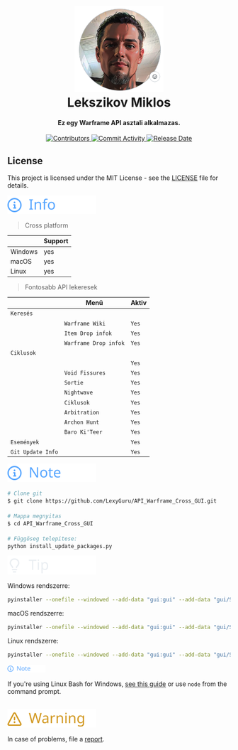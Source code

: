 
<h1 align="center">
  <br>
  <a href="https://github.com/LexyGuru/API_Warframe_Cross_GUI"><img src="Icons/None.png" alt="Lekszikov" width="200"></a>
  <br>
  Lekszikov Miklos
  <br>
</h1>
<h4 align="center">Ez egy Warframe API asztali alkalmazas.</h4>
<p align="center">
  <a href="https://github.com/LexyGuru/API_Warframe_Cross_GUI/graphs/contributors">
    <img src="https://img.shields.io/github/contributors/LexyGuru/API_Warframe_Cross_GUI" alt="Contributors">
  </a>
  <a href="https://github.com/LexyGuru/API_Warframe_Cross_GUI/issues">
    <img src="https://img.shields.io/github/commit-activity/t/LexyGuru/API_Warframe_Cross_GUI" alt="Commit Activity">
  </a>
  <a href="https://github.com/LexyGuru/API_Warframe_Cross_GUI/releases">
    <img src="https://img.shields.io/github/release-date/LexyGuru/API_Warframe_Cross_GUI" alt="Release Date">
  </a>
</p>

## License

This project is licensed under the MIT License - see the [LICENSE](LICENSE) file for details.

<picture>
   <img alt="Info" src="https://raw.githubusercontent.com/LexyGuru/API_Warframe_Cross_GUI/main/Icons/git/info.svg">
</picture> <br>

> Cross platform 

|            | Support |
|------------|---------|
| Windows    | yes     |
| macOS      | yes     |
| Linux      | yes     | 


> Fontosabb API lekeresek 

|                   | Menü                  | Aktiv  |
|-------------------|-----------------------|--------|
| `Keresés`         |                       |        |
|                   | `Warframe Wiki`       | `Yes`  |
|                   | `Item Drop infok`     | `Yes`  |
|                   | `Warframe Drop infok` | `Yes`  |
| `Ciklusok`        |                       |        |
|                   |                       | `Yes`  |
|                   | `Void Fissures`       | `Yes`  |
|                   | `Sortie`              | `Yes`  |
|                   | `Nightwave`           | `Yes`  |
|                   | `Ciklusok`            | `Yes`  |
|                   | `Arbitration`         | `Yes`  |
|                   | `Archon Hunt`         | `Yes`  |
|                   | `Baro Ki'Teer`        | `Yes`  |
| `Események`       |                       | `Yes`  |
| `Git Update Info` |                       | `Yes`  |

<picture>
    <img alt="Info" src="https://raw.githubusercontent.com/LexyGuru/API_Warframe_Cross_GUI/main/Icons/git/note.svg">
</picture> <br>

```bash
# Clone git 
$ git clone https://github.com/LexyGuru/API_Warframe_Cross_GUI.git

# Mappa megnyitas
$ cd API_Warframe_Cross_GUI

# Függöseg telepitese:
python install_update_packages.py
```
<picture>
    <img alt="Info" src="https://raw.githubusercontent.com/LexyGuru/API_Warframe_Cross_GUI/main/Icons/git/tip.svg">
</picture> <br>

Windows rendszerre:
```bash
pyinstaller --onefile --windowed --add-data "gui:gui" --add-data "gui/Script:gui/Script" --add-data "gui/Styles:gui/Styles" --icon=Icons/AppIcon.ico main_qt6.py
```

macOS rendszerre:
```bash
pyinstaller --onefile --windowed --add-data "gui:gui" --add-data "gui/Script:gui/Script" --add-data "gui/Styles:gui/Styles" --icon=Icons/AppIcon.icns main_qt6.py
```

Linux rendszerre:
```bash
pyinstaller --onefile --windowed --add-data "gui:gui" --add-data "gui/Script:gui/Script" --add-data "gui/Styles:gui/Styles" --icon=Icons/AppIcon.png main_qt6.py
```

<picture>
   <img alt="Info" height="18" src="https://raw.githubusercontent.com/LexyGuru/API_Warframe_Cross_GUI/main/Icons/git/note.svg">
</picture><br> 

If you're using Linux Bash for Windows, [see this guide](https://www.onlogic.com/blog/how-to-enable-bash-for-windows-10-and-11/) or use `node` from the command prompt.

<br>

 <picture>
   <img alt="Info" src="https://raw.githubusercontent.com/LexyGuru/API_Warframe_Cross_GUI/main/Icons/git/warning.svg">
</picture>

In case of problems, file a [report](https://github.com/LexyGuru/API_Warframe_Cross_GUI/issues).






<!---
https://github.com/LexyGuru/API_Warframe_Cross_GUI/blob/main/Icons/git/check.svg
https://github.com/LexyGuru/API_Warframe_Cross_GUI/blob/main/Icons/git/complete.svg
https://github.com/LexyGuru/API_Warframe_Cross_GUI/blob/main/Icons/git/danger.svg
https://github.com/LexyGuru/API_Warframe_Cross_GUI/blob/main/Icons/git/error.svg
https://github.com/LexyGuru/API_Warframe_Cross_GUI/blob/main/Icons/git/example.svg
https://github.com/LexyGuru/API_Warframe_Cross_GUI/blob/main/Icons/git/info.svg
https://github.com/LexyGuru/API_Warframe_Cross_GUI/blob/main/Icons/git/issue.svg
https://github.com/LexyGuru/API_Warframe_Cross_GUI/blob/main/Icons/git/note.svg
https://github.com/LexyGuru/API_Warframe_Cross_GUI/blob/main/Icons/git/solution.svg
https://github.com/LexyGuru/API_Warframe_Cross_GUI/blob/main/Icons/git/tip.svg
https://github.com/LexyGuru/API_Warframe_Cross_GUI/blob/main/Icons/git/warning.svg--->






    

